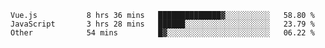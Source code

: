 <!--START_SECTION:waka-->

```text
Vue.js           8 hrs 36 mins   ██████████████▓░░░░░░░░░░   58.80 %
JavaScript       3 hrs 28 mins   ██████░░░░░░░░░░░░░░░░░░░   23.79 %
Other            54 mins         █▓░░░░░░░░░░░░░░░░░░░░░░░   06.22 %
```

<!--END_SECTION:waka-->
